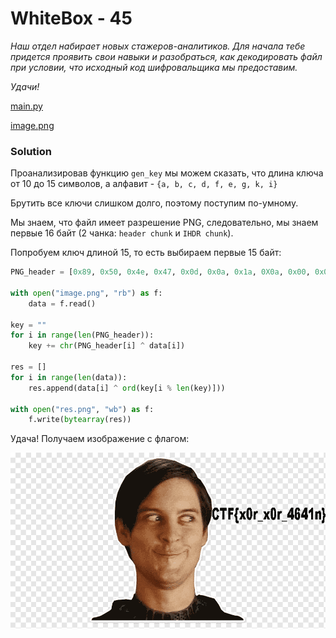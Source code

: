 # WhiteBox - 45
_Наш отдел набирает новых стажеров-аналитиков. Для начала тебе придется проявить свои навыки и разобраться, как декодировать файл при условии, что исходный код шифровальщика мы предоставим._

_Удачи!_

[main.py](main.py)

[image.png](image.png)

### Solution
Проанализировав функцию `gen_key` мы можем сказать, что длина ключа от 10 до 15 символов, а алфавит - `{a, b, c, d, f, e, g, k, i}`

Брутить все ключи слишком долго, поэтому поступим по-умному.

Мы знаем, что файл имеет разрешение PNG, следовательно, мы знаем первые 16 байт (2 чанка: `header chunk` и `IHDR chunk`).

Попробуем ключ длиной 15, то есть выбираем первые 15 байт:

```python
PNG_header = [0x89, 0x50, 0x4e, 0x47, 0x0d, 0x0a, 0x1a, 0X0a, 0x00, 0x00, 0x00, 0x0D, 0x49, 0x48, 0x44]

with open("image.png", "rb") as f:
    data = f.read()

key = ""
for i in range(len(PNG_header)):
    key += chr(PNG_header[i] ^ data[i])

res = []
for i in range(len(data)):
    res.append(data[i] ^ ord(key[i % len(key)]))

with open("res.png", "wb") as f:
    f.write(bytearray(res))
```

Удача!
Получаем изображение с флагом:

![Flag](res.png)
